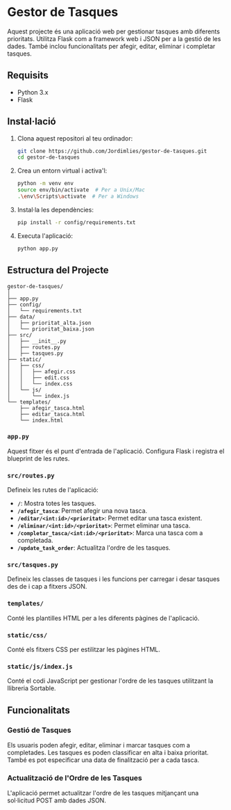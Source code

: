 # Gestor de Tasques

Aquest projecte és una aplicació web per gestionar tasques amb diferents prioritats. Utilitza Flask com a framework web i JSON per a la gestió de les dades. També inclou funcionalitats per afegir, editar, eliminar i completar tasques.

## Requisits

- Python 3.x
- Flask

## Instal·lació

1. Clona aquest repositori al teu ordinador:

    ```bash
    git clone https://github.com/Jordimlies/gestor-de-tasques.git
    cd gestor-de-tasques
    ```

2. Crea un entorn virtual i activa'l:

    ```bash
    python -m venv env
    source env/bin/activate  # Per a Unix/Mac
    .\env\Scripts\activate  # Per a Windows
    ```

3. Instal·la les dependències:

    ```bash
    pip install -r config/requirements.txt
    ```

4. Executa l'aplicació:

    ```bash
    python app.py
    ```

## Estructura del Projecte

```
gestor-de-tasques/
│
├── app.py
├── config/
│   └── requirements.txt
├── data/
│   ├── prioritat_alta.json
│   └── prioritat_baixa.json
├── src/
│   ├── __init__.py
│   ├── routes.py
│   ├── tasques.py
├── static/
│   ├── css/
│   │   ├── afegir.css
│   │   ├── edit.css
│   │   └── index.css
│   └── js/
│       └── index.js
└── templates/
    ├── afegir_tasca.html
    ├── editar_tasca.html
    └── index.html
```

### `app.py`

Aquest fitxer és el punt d'entrada de l'aplicació. Configura Flask i registra el blueprint de les rutes.

### `src/routes.py`

Defineix les rutes de l'aplicació:

- **`/`**: Mostra totes les tasques.
- **`/afegir_tasca`**: Permet afegir una nova tasca.
- **`/editar/<int:id>/<prioritat>`**: Permet editar una tasca existent.
- **`/eliminar/<int:id>/<prioritat>`**: Permet eliminar una tasca.
- **`/completar_tasca/<int:id>/<prioritat>`**: Marca una tasca com a completada.
- **`/update_task_order`**: Actualitza l'ordre de les tasques.

### `src/tasques.py`

Defineix les classes de tasques i les funcions per carregar i desar tasques des de i cap a fitxers JSON.

### `templates/`

Conté les plantilles HTML per a les diferents pàgines de l'aplicació.

### `static/css/`

Conté els fitxers CSS per estilitzar les pàgines HTML.

### `static/js/index.js`

Conté el codi JavaScript per gestionar l'ordre de les tasques utilitzant la llibreria Sortable.

## Funcionalitats

### Gestió de Tasques

Els usuaris poden afegir, editar, eliminar i marcar tasques com a completades. Les tasques es poden classificar en alta i baixa prioritat. També es pot especificar una data de finalització per a cada tasca.

### Actualització de l'Ordre de les Tasques

L'aplicació permet actualitzar l'ordre de les tasques mitjançant una sol·licitud POST amb dades JSON.
